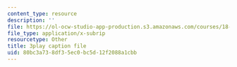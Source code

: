 ```yaml
---
content_type: resource
description: ''
file: https://ol-ocw-studio-app-production.s3.amazonaws.com/courses/18-085-computational-science-and-engineering-i-fall-2008/80bc3a738df35ec0bc5d12f2088a1cbb_hYaOtW4XY4.vtt
file_type: application/x-subrip
resourcetype: Other
title: 3play caption file
uid: 80bc3a73-8df3-5ec0-bc5d-12f2088a1cbb
---
```

